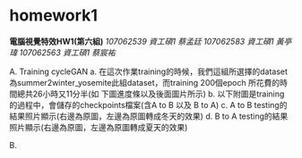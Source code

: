 # homework1

**電腦視覺特效HW1(第六組)**
*107062539 資工碩1 蔡孟廷*
*107062583 資工碩1 黃亭瑋*
*107062563 資工碩1 蔡宸祐*

A. Training cycleGAN
  a.  在這次作業training的時候，我們這組所選擇的dataset為summer2winter_yosemite此組dataset，而training 200個epoch 所花費的時間總共26小時又11分半(如  下圖進度條以及後面圖片所示)
  b.  以下附圖是training的過程中，會儲存的checkpoints檔案(含A to B 以及 B to A)
  c.  A to B testing的結果照片顯示(右邊為原圖，左邊為原圖轉成冬天的效果)
  d.  B to A testing的結果照片顯示(右邊為原圖，左邊為原圖轉成夏天的效果)

B.

